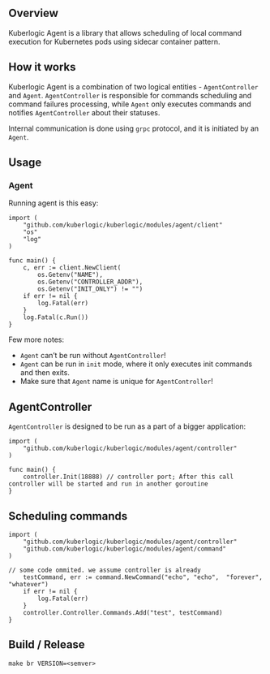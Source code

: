 ## Overview
Kuberlogic Agent is a library that allows scheduling of local command execution for Kubernetes pods using sidecar container pattern.

## How it works
Kuberlogic Agent is a combination of two logical entities - `AgentController` and `Agent`. `AgentController` is responsible for commands scheduling and command failures processing, while `Agent` only executes commands and notifies `AgentController` about their statuses.

Internal communication is done using `grpc` protocol, and it is initiated by an `Agent`.

## Usage
### Agent

Running agent is this easy:
```
import (
	"github.com/kuberlogic/kuberlogic/modules/agent/client"
	"os"
	"log"
)

func main() {
	c, err := client.NewClient(
		os.Getenv("NAME"),
		os.Getenv("CONTROLLER_ADDR"),
		os.Getenv("INIT_ONLY") != "")
	if err != nil {
		log.Fatal(err)
	}
	log.Fatal(c.Run())
}
```

Few more notes:
* `Agent` can’t be run without `AgentController`!
* `Agent` can be run in `init` mode, where it only executes init commands and then exits.
* Make sure that `Agent` name is unique for `AgentController`!

## AgentController
`AgentController` is designed to be run as a part of a bigger application:
```
import (
	"github.com/kuberlogic/kuberlogic/modules/agent/controller"
)

func main() {
	controller.Init(18888) // controller port; After this call controller will be started and run in another goroutine
}
```

## Scheduling commands
```
import (
	"github.com/kuberlogic/kuberlogic/modules/agent/controller"
	"github.com/kuberlogic/kuberlogic/modules/agent/command"
)

// some code ommited. we assume controller is already 
	testCommand, err := command.NewCommand("echo", "echo", 	"forever", "whatever")
	if err != nil {
		log.Fatal(err)
	}
	controller.Controller.Commands.Add("test", testCommand)
}
```

## Build / Release
```
make br VERSION=<semver>
```